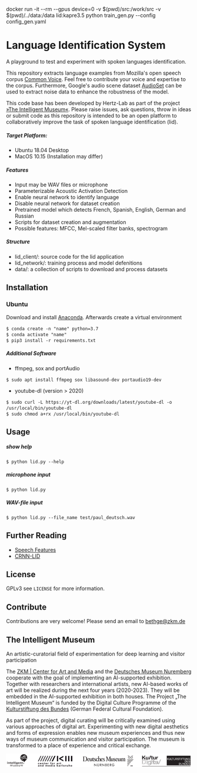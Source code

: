 
docker run -it --rm --gpus device=0 -v $(pwd)/src:/work/src -v $(pwd)/../data:/data  lid:kapre3.5 python train_gen.py --config config_gen.yaml


# Language Identification System
A playground to test and experiment with spoken languages identification. 

This repository extracts language examples from Mozilla's open speech corpus 
[Common Voice](https://commonvoice.mozilla.org/).
Feel free to contribute your voice and expertise to the corpus. Furthermore, Google's audio scene dataset 
[AudioSet](https://research.google.com/audioset/dataset/index.html) 
can be used to extract noise data to enhance the robustness of the model. 
 
This code base has been developed by Hertz-Lab as part of the project [»The Intelligent Museum«](#the-intelligent-museum). 
Please raise issues, ask questions, throw in ideas or submit code as this repository is intended to be an open platform to collaboratively improve the task of spoken language identification (lid).

##### Target Platform:
* Ubuntu 18.04 Desktop
* MacOS 10.15 (Installation may differ)

##### Features
* Input may be WAV files or microphone
* Parameterizable Acoustic Activation Detection
* Enable neural network to identify language
* Disable neural network for dataset creation
* Pretrained model which detects French, Spanish, English, German and Russian
* Scripts for dataset creation and augmentation
* Possible features: MFCC, Mel-scaled filter banks, spectrogram

##### Structure
- lid_client/: source code for the lid application
- lid_network/: training process and model defenitions
- data/: a collection of scripts to download and process datasets

## Installation

### Ubuntu
Download and install [Anaconda](https://www.anaconda.com/products/individual). Afterwards create a virtual environment
```
$ conda create -n "name" python=3.7
$ conda activate "name"
$ pip3 install -r requirements.txt
```

##### Additional Software 
- ffmpeg, sox and portAudio
```
$ sudo apt install ffmpeg sox libasound-dev portaudio19-dev
```
- youtube-dl (version > 2020)
```
$ sudo curl -L https://yt-dl.org/downloads/latest/youtube-dl -o /usr/local/bin/youtube-dl
$ sudo chmod a+rx /usr/local/bin/youtube-dl
```
## Usage
##### show help
```
$ python lid.py --help
```
##### microphone input
```
$ python lid.py
```
##### WAV-file input
```
$ python lid.py --file_name test/paul_deutsch.wav
```

## Further Reading
* [Speech Features](https://haythamfayek.com/2016/04/21/speech-processing-for-machine-learning.html)
* [CRNN-LID](https://github.com/HPI-DeepLearning/crnn-lid)


## License
GPLv3 see `LICENSE` for more information.


## Contribute
Contributions are very welcome!
Please send an email to bethge@zkm.de


## The Intelligent Museum
An artistic-curatorial field of experimentation for deep learning and visitor participation

The [ZKM | Center for Art and Media](https://zkm.de/en) and the [Deutsches Museum Nuremberg](https://www.deutsches-museum.de/en/nuernberg/information/) cooperate with the goal of implementing an AI-supported exhibition. Together with researchers and international artists, new AI-based works of art will be realized during the next four years (2020-2023).  They will be embedded in the AI-supported exhibition in both houses. The Project „The Intelligent Museum“ is funded by the Digital Culture Programme of the [Kulturstiftung des Bundes](https://www.kulturstiftung-des-bundes.de/en) (German Federal Cultural Foundation).

As part of the project, digital curating will be critically examined using various approaches of digital art. Experimenting with new digital aesthetics and forms of expression enables new museum experiences and thus new ways of museum communication and visitor participation. The museum is transformed to a place of experience and critical exchange.

![Logo](media/Logo_ZKM_DMN_KSB.png)
